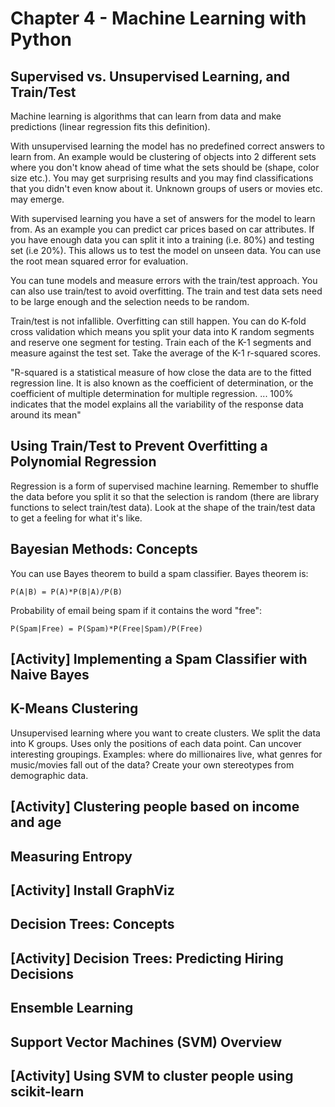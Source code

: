 # Chapter 4 - Machine Learning with Python

## Supervised vs. Unsupervised Learning, and Train/Test

Machine learning is algorithms that can learn from data and make predictions
(linear regression fits this definition).

With unsupervised learning the model has no predefined correct answers to learn from.
An example would be clustering of objects into 2 different sets where you don't
know ahead of time what the sets should be (shape, color size etc.). You may
get surprising results and you may find classifications that you didn't even know
about it. Unknown groups of users or movies etc. may emerge.

With supervised learning you have a set of answers for the model to learn from.
As an example you can predict car prices based on car attributes. If you have enough
data you can split it into a training (i.e. 80%) and testing set (i.e 20%). This allows
us to test the model on unseen data. You can use the root mean squared error for evaluation.

You can tune models and measure errors with the train/test approach.
You can also use train/test to avoid overfitting. The train and test data sets
need to be large enough and the selection needs to be random.

Train/test is not infallible. Overfitting can still happen. You can do K-fold cross validation
which means you split your data into K random segments and reserve one segment for testing.
Train each of the K-1 segments and measure against the test set. Take the average of the K-1
r-squared scores.

"R-squared is a statistical measure of how close the data are to the fitted regression line. It is also known as the coefficient of determination, or the coefficient of multiple determination for multiple regression. ... 100% indicates that the model explains all the variability of the response data around its mean"

## Using Train/Test to Prevent Overfitting a Polynomial Regression

Regression is a form of supervised machine learning. Remember to shuffle the data before you split it
so that the selection is random (there are library functions to select train/test data).
Look at the shape of the train/test data to get a feeling for what it's like.

## Bayesian Methods: Concepts

You can use Bayes theorem to build a spam classifier. Bayes theorem is:

```
P(A|B) = P(A)*P(B|A)/P(B)
```

Probability of email being spam if it contains the word "free":

```
P(Spam|Free) = P(Spam)*P(Free|Spam)/P(Free)
```

## [Activity] Implementing a Spam Classifier with Naive Bayes

## K-Means Clustering

Unsupervised learning where you want to create clusters. We split the data into K groups.
Uses only the positions of each data point. Can uncover interesting groupings. Examples:
where do millionaires live, what genres for music/movies fall out of the data? Create your
own stereotypes from demographic data.

## [Activity] Clustering people based on income and age

## Measuring Entropy

## [Activity] Install GraphViz

## Decision Trees: Concepts

## [Activity] Decision Trees: Predicting Hiring Decisions

## Ensemble Learning

## Support Vector Machines (SVM) Overview

## [Activity] Using SVM to cluster people using scikit-learn
